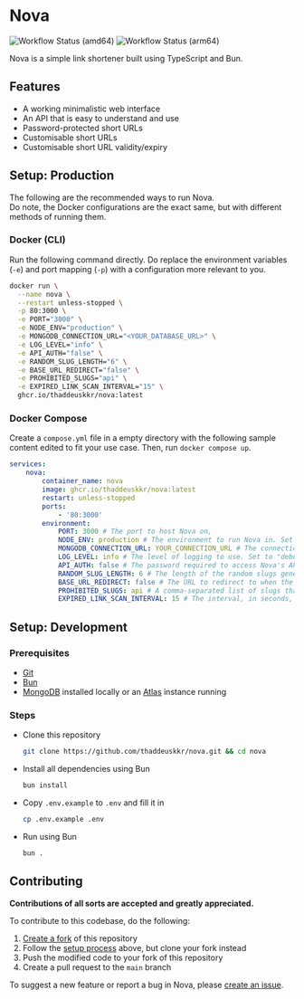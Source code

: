 # Nova

![Workflow Status (amd64)](https://github.com/thaddeuskkr/nova/actions/workflows/build-amd64.yml/badge.svg) ![Workflow Status (arm64)](https://github.com/thaddeuskkr/nova/actions/workflows/build-arm64.yml/badge.svg)

Nova is a simple link shortener built using TypeScript and Bun.

## Features

- A working minimalistic web interface
- An API that is easy to understand and use
- Password-protected short URLs
- Customisable short URLs
- Customisable short URL validity/expiry

## Setup: Production

The following are the recommended ways to run Nova.  
Do note, the Docker configurations are the exact same, but with different methods of running them.

### Docker (CLI)

Run the following command directly. Do replace the environment variables (`-e`) and port mapping (`-p`) with a configuration more relevant to you.

```sh
docker run \
  --name nova \
  --restart unless-stopped \
  -p 80:3000 \
  -e PORT="3000" \
  -e NODE_ENV="production" \
  -e MONGODB_CONNECTION_URL="<YOUR_DATABASE_URL>" \
  -e LOG_LEVEL="info" \
  -e API_AUTH="false" \
  -e RANDOM_SLUG_LENGTH="6" \
  -e BASE_URL_REDIRECT="false" \
  -e PROHIBITED_SLUGS="api" \
  -e EXPIRED_LINK_SCAN_INTERVAL="15" \
  ghcr.io/thaddeuskkr/nova:latest
```

### Docker Compose

Create a `compose.yml` file in a empty directory with the following sample content edited to fit your use case. Then, run `docker compose up`.

```yml
services:
    nova:
        container_name: nova
        image: ghcr.io/thaddeuskkr/nova:latest
        restart: unless-stopped
        ports:
            - '80:3000'
        environment:
            PORT: 3000 # The port to host Nova on,
            NODE_ENV: production # The environment to run Nova in. Set to "production" for production environments.
            MONGODB_CONNECTION_URL: YOUR_CONNECTION_URL # The connection URL to your MongoDB database.
            LOG_LEVEL: info # The level of logging to use. Set to "debug" for more verbose logging.
            API_AUTH: false # The password required to access Nova's API. Can be left empty or set to false to disable authentication.
            RANDOM_SLUG_LENGTH: 6 # The length of the random slugs generated for short URLs.
            BASE_URL_REDIRECT: false # The URL to redirect to when the base URL (/) is visited. Can be left empty or set to false to disable.
            PROHIBITED_SLUGS: api # A comma-separated list of slugs that are prohibited from being used.
            EXPIRED_LINK_SCAN_INTERVAL: 15 # The interval, in seconds, to scan for expired links.
```

## Setup: Development

### Prerequisites

- [Git](https://git-scm.com/)
- [Bun](https://bun.sh/)
- [MongoDB](https://www.mongodb.com/) installed locally or an [Atlas](https://www.mongodb.com/products/platform/atlas-database) instance running

### Steps

- Clone this repository

    ```sh
    git clone https://github.com/thaddeuskkr/nova.git && cd nova
    ```

- Install all dependencies using Bun

    ```sh
    bun install
    ```

- Copy `.env.example` to `.env` and fill it in

    ```sh
    cp .env.example .env
    ```

- Run using Bun

    ```sh
    bun .
    ```

## Contributing

**Contributions of all sorts are accepted and greatly appreciated.**

To contribute to this codebase, do the following:

1. [Create a fork](https://github.com/thaddeuskkr/nova/fork) of this repository
2. Follow the [setup process](#setup-development) above, but clone your fork instead
3. Push the modified code to your fork of this repository
4. Create a pull request to the `main` branch

To suggest a new feature or report a bug in Nova, please [create an issue](https://github.com/thaddeuskkr/nova/issues/new/choose).
